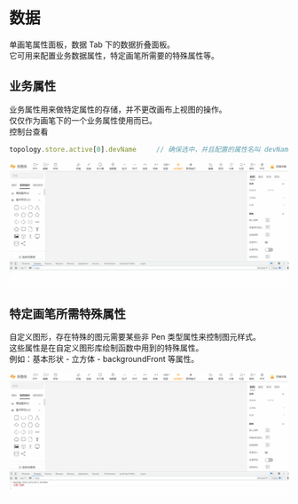 # 数据

单画笔属性面板，数据 Tab 下的数据折叠面板。  
它可用来配置业务数据属性，特定画笔所需要的特殊属性等。  

## 业务属性  

业务属性用来做特定属性的存储，并不更改画布上视图的操作。  
仅仅作为画笔下的一个业务属性使用而已。  
控制台查看  

```js
topology.store.active[0].devName     // 确保选中，并且配置的属性名叫 devName
```

![业务属性](/img/serviceData.gif)

## 特定画笔所需特殊属性  

自定义图形，存在特殊的图元需要某些非 Pen 类型属性来控制图元样式。  
这些属性是在自定义图形库绘制函数中用到的特殊属性。   
例如：基本形状 - 立方体 - backgroundFront 等属性。

![特殊属性](/img/backgroundFront.gif)